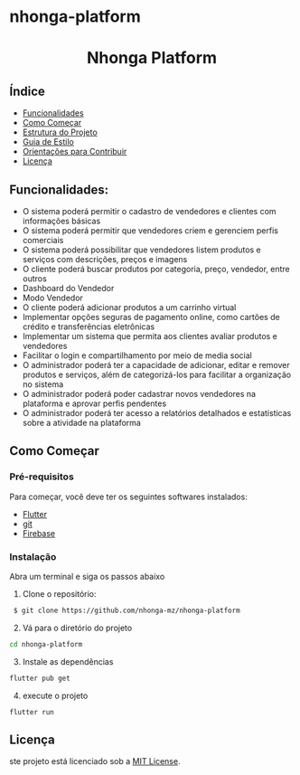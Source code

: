 # nhonga-platform
<h1 align="center">Nhonga Platform</h1>

## Índice

- [Funcionalidades](#funcionalidades)
- [Como Começar](#como-começar)
- [Estrutura do Projeto](./docs/project-structure.md)
- [Guia de Estilo](./docs/styleguide.md)
- [Orientações para Contribuir](nhonga_app/docs/CONTRIBUTING.md)
- [Licença](#licença)


## Funcionalidades:
- O sistema poderá permitir o cadastro de vendedores e clientes com informações básicas
- O sistema poderá permitir que vendedores criem e gerenciem perfis comerciais 
- O sistema poderá possibilitar que vendedores listem produtos e serviços com descrições, preços e imagens
- O cliente poderá buscar produtos por categoria, preço, vendedor, entre outros
- Dashboard do Vendedor
- Modo Vendedor
- O cliente poderá adicionar produtos a um carrinho virtual
- Implementar opções seguras de pagamento online, como cartões de crédito e transferências eletrônicas
- Implementar um sistema que permita aos clientes avaliar produtos e vendedores
- Facilitar o login e compartilhamento por meio de media social
- O administrador poderá ter a capacidade de adicionar, editar e remover produtos e serviços, além de categorizá-los para facilitar a organização no sistema
- O administrador poderá poder cadastrar novos vendedores na plataforma e aprovar perfis pendentes
- O administrador poderá ter acesso a relatórios detalhados e estatísticas sobre a atividade na plataforma

## Como Começar
### Pré-requisitos
Para começar, você deve ter os seguintes softwares instalados:
- [Flutter](https://docs.flutter.dev/)
- [git](https://git-scm.com/downloads)
- [Firebase](https://firebase.google.com/)

### Instalação 

Abra um terminal e siga os passos abaixo

1. Clone o repositório: 

```bash 
 $ git clone https://github.com/nhonga-mz/nhonga-platform
```

2. Vá para o diretório do projeto
``` bash 
cd nhonga-platform
```

3. Instale as dependências

``` bash 
flutter pub get
```

4. execute o projeto

```shell
flutter run
```

## Licença

ste projeto está licenciado sob a [MIT License](./LICENSE).
